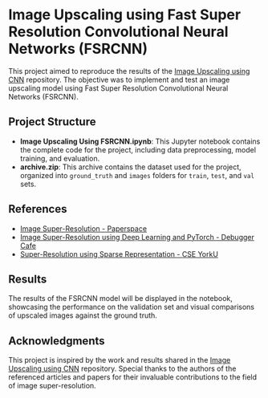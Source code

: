 # Image Upscaling using Fast Super Resolution Convolutional Neural Networks (FSRCNN)

This project aimed to reproduce the results of the [Image Upscaling using CNN](https://github.com/guipleite/Image-Upscaling-CNN) repository. The objective was to implement and test an image upscaling model using Fast Super Resolution Convolutional Neural Networks (FSRCNN).

## Project Structure

- **Image Upscaling Using FSRCNN.ipynb**: This Jupyter notebook contains the complete code for the project, including data preprocessing, model training, and evaluation.
- **archive.zip**: This archive contains the dataset used for the project, organized into `ground_truth` and `images` folders for `train`, `test`, and `val` sets.

## References

- [Image Super-Resolution - Paperspace](https://blog.paperspace.com/image-super-resolution/)
- [Image Super-Resolution using Deep Learning and PyTorch - Debugger Cafe](https://debuggercafe.com/image-super-resolution-using-deep-learning-and-pytorch/)
- [Super-Resolution using Sparse Representation - CSE YorkU](http://www.cse.yorku.ca/~mbrown/pdf/eccv10_SR.pdf)

## Results

The results of the FSRCNN model will be displayed in the notebook, showcasing the performance on the validation set and visual comparisons of upscaled images against the ground truth.

## Acknowledgments

This project is inspired by the work and results shared in the [Image Upscaling using CNN](https://github.com/guipleite/Image-Upscaling-CNN) repository. Special thanks to the authors of the referenced articles and papers for their invaluable contributions to the field of image super-resolution.